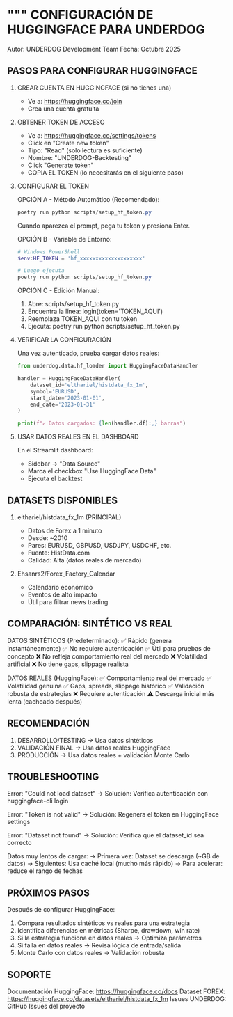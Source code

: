 """
CONFIGURACIÓN DE HUGGINGFACE PARA UNDERDOG
==========================================

Autor: UNDERDOG Development Team
Fecha: Octubre 2025

PASOS PARA CONFIGURAR HUGGINGFACE
----------------------------------

1. CREAR CUENTA EN HUGGINGFACE (si no tienes una)
   - Ve a: https://huggingface.co/join
   - Crea una cuenta gratuita

2. OBTENER TOKEN DE ACCESO
   - Ve a: https://huggingface.co/settings/tokens
   - Click en "Create new token"
   - Tipo: "Read" (solo lectura es suficiente)
   - Nombre: "UNDERDOG-Backtesting"
   - Click "Generate token"
   - COPIA EL TOKEN (lo necesitarás en el siguiente paso)

3. CONFIGURAR EL TOKEN

   OPCIÓN A - Método Automático (Recomendado):
   
   ```powershell
   poetry run python scripts/setup_hf_token.py
   ```
   
   Cuando aparezca el prompt, pega tu token y presiona Enter.

   OPCIÓN B - Variable de Entorno:
   
   ```powershell
   # Windows PowerShell
   $env:HF_TOKEN = 'hf_xxxxxxxxxxxxxxxxxxxx'
   
   # Luego ejecuta
   poetry run python scripts/setup_hf_token.py
   ```
   
   OPCIÓN C - Edición Manual:
   
   1. Abre: scripts/setup_hf_token.py
   2. Encuentra la línea: login(token='TOKEN_AQUI')
   3. Reemplaza TOKEN_AQUI con tu token
   4. Ejecuta: poetry run python scripts/setup_hf_token.py

4. VERIFICAR LA CONFIGURACIÓN

   Una vez autenticado, prueba cargar datos reales:
   
   ```python
   from underdog.data.hf_loader import HuggingFaceDataHandler
   
   handler = HuggingFaceDataHandler(
       dataset_id='elthariel/histdata_fx_1m',
       symbol='EURUSD',
       start_date='2023-01-01',
       end_date='2023-01-31'
   )
   
   print(f"✓ Datos cargados: {len(handler.df):,} barras")
   ```

5. USAR DATOS REALES EN EL DASHBOARD

   En el Streamlit dashboard:
   - Sidebar → "Data Source"
   - Marca el checkbox "Use HuggingFace Data"
   - Ejecuta el backtest

DATASETS DISPONIBLES
--------------------

1. elthariel/histdata_fx_1m (PRINCIPAL)
   - Datos de Forex a 1 minuto
   - Desde: ~2010
   - Pares: EURUSD, GBPUSD, USDJPY, USDCHF, etc.
   - Fuente: HistData.com
   - Calidad: Alta (datos reales de mercado)

2. Ehsanrs2/Forex_Factory_Calendar
   - Calendario económico
   - Eventos de alto impacto
   - Útil para filtrar news trading

COMPARACIÓN: SINTÉTICO VS REAL
------------------------------

DATOS SINTÉTICOS (Predeterminado):
✅ Rápido (genera instantáneamente)
✅ No requiere autenticación
✅ Útil para pruebas de concepto
❌ No refleja comportamiento real del mercado
❌ Volatilidad artificial
❌ No tiene gaps, slippage realista

DATOS REALES (HuggingFace):
✅ Comportamiento real del mercado
✅ Volatilidad genuina
✅ Gaps, spreads, slippage histórico
✅ Validación robusta de estrategias
❌ Requiere autenticación
⚠️ Descarga inicial más lenta (cacheado después)

RECOMENDACIÓN
-------------

1. DESARROLLO/TESTING → Usa datos sintéticos
2. VALIDACIÓN FINAL → Usa datos reales HuggingFace
3. PRODUCCIÓN → Usa datos reales + validación Monte Carlo

TROUBLESHOOTING
---------------

Error: "Could not load dataset"
→ Solución: Verifica autenticación con huggingface-cli login

Error: "Token is not valid"
→ Solución: Regenera el token en HuggingFace settings

Error: "Dataset not found"
→ Solución: Verifica que el dataset_id sea correcto

Datos muy lentos de cargar:
→ Primera vez: Dataset se descarga (~GB de datos)
→ Siguientes: Usa caché local (mucho más rápido)
→ Para acelerar: reduce el rango de fechas

PRÓXIMOS PASOS
--------------

Después de configurar HuggingFace:

1. Compara resultados sintéticos vs reales para una estrategia
2. Identifica diferencias en métricas (Sharpe, drawdown, win rate)
3. Si la estrategia funciona en datos reales → Optimiza parámetros
4. Si falla en datos reales → Revisa lógica de entrada/salida
5. Monte Carlo con datos reales → Validación robusta

SOPORTE
-------

Documentación HuggingFace: https://huggingface.co/docs
Dataset FOREX: https://huggingface.co/datasets/elthariel/histdata_fx_1m
Issues UNDERDOG: GitHub Issues del proyecto

